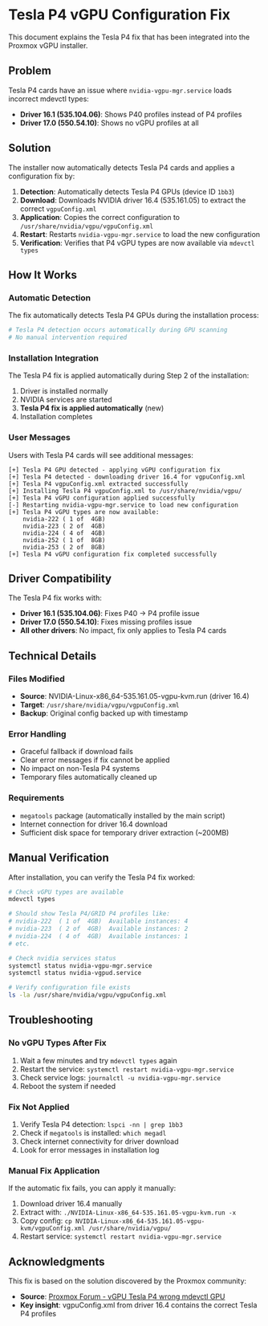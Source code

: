 # Tesla P4 vGPU Configuration Fix

This document explains the Tesla P4 fix that has been integrated into the Proxmox vGPU installer.

## Problem

Tesla P4 cards have an issue where `nvidia-vgpu-mgr.service` loads incorrect mdevctl types:

- **Driver 16.1 (535.104.06)**: Shows P40 profiles instead of P4 profiles
- **Driver 17.0 (550.54.10)**: Shows no vGPU profiles at all

## Solution

The installer now automatically detects Tesla P4 cards and applies a configuration fix by:

1. **Detection**: Automatically detects Tesla P4 GPUs (device ID `1bb3`)
2. **Download**: Downloads NVIDIA driver 16.4 (535.161.05) to extract the correct `vgpuConfig.xml`
3. **Application**: Copies the correct configuration to `/usr/share/nvidia/vgpu/vgpuConfig.xml`
4. **Restart**: Restarts `nvidia-vgpu-mgr.service` to load the new configuration
5. **Verification**: Verifies that P4 vGPU types are now available via `mdevctl types`

## How It Works

### Automatic Detection
The fix automatically detects Tesla P4 GPUs during the installation process:

```bash
# Tesla P4 detection occurs automatically during GPU scanning
# No manual intervention required
```

### Installation Integration
The Tesla P4 fix is applied automatically during Step 2 of the installation:

1. Driver is installed normally
2. NVIDIA services are started
3. **Tesla P4 fix is applied automatically** (new)
4. Installation completes

### User Messages
Users with Tesla P4 cards will see additional messages:

```
[+] Tesla P4 GPU detected - applying vGPU configuration fix
[+] Tesla P4 detected - downloading driver 16.4 for vgpuConfig.xml
[+] Tesla P4 vgpuConfig.xml extracted successfully
[+] Installing Tesla P4 vgpuConfig.xml to /usr/share/nvidia/vgpu/
[+] Tesla P4 vGPU configuration applied successfully
[-] Restarting nvidia-vgpu-mgr.service to load new configuration
[+] Tesla P4 vGPU types are now available:
    nvidia-222 ( 1 of  4GB)
    nvidia-223 ( 2 of  4GB) 
    nvidia-224 ( 4 of  4GB)
    nvidia-252 ( 1 of  8GB)
    nvidia-253 ( 2 of  8GB)
[+] Tesla P4 vGPU configuration fix completed successfully
```

## Driver Compatibility

The Tesla P4 fix works with:
- **Driver 16.1 (535.104.06)**: Fixes P40 → P4 profile issue
- **Driver 17.0 (550.54.10)**: Fixes missing profiles issue
- **All other drivers**: No impact, fix only applies to Tesla P4 cards

## Technical Details

### Files Modified
- **Source**: NVIDIA-Linux-x86_64-535.161.05-vgpu-kvm.run (driver 16.4)
- **Target**: `/usr/share/nvidia/vgpu/vgpuConfig.xml`
- **Backup**: Original config backed up with timestamp

### Error Handling
- Graceful fallback if download fails
- Clear error messages if fix cannot be applied
- No impact on non-Tesla P4 systems
- Temporary files automatically cleaned up

### Requirements
- `megatools` package (automatically installed by the main script)
- Internet connection for driver 16.4 download
- Sufficient disk space for temporary driver extraction (~200MB)

## Manual Verification

After installation, you can verify the Tesla P4 fix worked:

```bash
# Check vGPU types are available
mdevctl types

# Should show Tesla P4/GRID P4 profiles like:
# nvidia-222  ( 1 of  4GB)  Available instances: 4
# nvidia-223  ( 2 of  4GB)  Available instances: 2  
# nvidia-224  ( 4 of  4GB)  Available instances: 1
# etc.

# Check nvidia services status
systemctl status nvidia-vgpu-mgr.service
systemctl status nvidia-vgpud.service

# Verify configuration file exists
ls -la /usr/share/nvidia/vgpu/vgpuConfig.xml
```

## Troubleshooting

### No vGPU Types After Fix
1. Wait a few minutes and try `mdevctl types` again
2. Restart the service: `systemctl restart nvidia-vgpu-mgr.service`
3. Check service logs: `journalctl -u nvidia-vgpu-mgr.service`
4. Reboot the system if needed

### Fix Not Applied
1. Verify Tesla P4 detection: `lspci -nn | grep 1bb3`
2. Check if `megatools` is installed: `which megadl`
3. Check internet connectivity for driver download
4. Look for error messages in installation log

### Manual Fix Application
If the automatic fix fails, you can apply it manually:

1. Download driver 16.4 manually
2. Extract with: `./NVIDIA-Linux-x86_64-535.161.05-vgpu-kvm.run -x`
3. Copy config: `cp NVIDIA-Linux-x86_64-535.161.05-vgpu-kvm/vgpuConfig.xml /usr/share/nvidia/vgpu/`
4. Restart service: `systemctl restart nvidia-vgpu-mgr.service`

## Acknowledgments

This fix is based on the solution discovered by the Proxmox community:
- **Source**: [Proxmox Forum - vGPU Tesla P4 wrong mdevctl GPU](https://forum.proxmox.com/threads/vgpu-tesla-p4-wrong-mdevctl-gpu.143247/page-2)
- **Key insight**: vgpuConfig.xml from driver 16.4 contains the correct Tesla P4 profiles